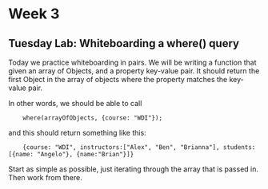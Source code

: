 # Week 3

## Tuesday Lab: Whiteboarding a where() query

Today we practice whiteboarding in pairs. We will be writing a function that given an array of Objects, and a property key-value pair. It should return the first Object in the array of objects where the property matches the key-value pair. 

In other words, we should be able to call 

```
	where(arrayOfObjects, {course: "WDI"});
```

and this should return something like this:

```
	{course: "WDI", instructors:["Alex", "Ben", "Brianna"], students: [{name: "Angelo"}, {name:"Brian"}]}
```

Start as simple as possible, just iterating through the array that is passed in. Then work from there. 
